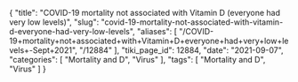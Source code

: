{
    "title": "COVID-19 mortality not associated with Vitamin D (everyone had very low levels)",
    "slug": "covid-19-mortality-not-associated-with-vitamin-d-everyone-had-very-low-levels",
    "aliases": [
        "/COVID-19+mortality+not+associated+with+Vitamin+D+everyone+had+very+low+levels+-Sept+2021",
        "/12884"
    ],
    "tiki_page_id": 12884,
    "date": "2021-09-07",
    "categories": [
        "Mortality and D",
        "Virus"
    ],
    "tags": [
        "Mortality and D",
        "Virus"
    ]
}